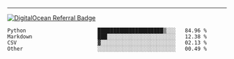 ---
[![DigitalOcean Referral Badge](https://web-platforms.sfo2.digitaloceanspaces.com/WWW/Badge%203.svg)](https://www.digitalocean.com/?refcode=37fa54d82492&utm_campaign=Referral_Invite&utm_medium=Referral_Program&utm_source=badge)

<!--START_SECTION:waka-->

```text
Python                       █████████████████████▒░░░   84.96 %
Markdown                     ███░░░░░░░░░░░░░░░░░░░░░░   12.38 %
CSV                          ▓░░░░░░░░░░░░░░░░░░░░░░░░   02.13 %
Other                        ░░░░░░░░░░░░░░░░░░░░░░░░░   00.49 %
```

<!--END_SECTION:waka-->


[linkedin]: https://www.linkedin.com/in/mohamed-elh/

